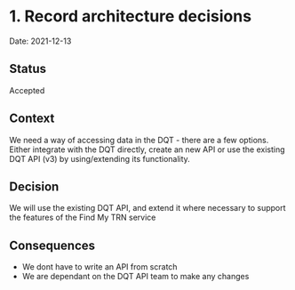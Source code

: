 # 1. Record architecture decisions

Date: 2021-12-13

## Status

Accepted

## Context

We need a way of accessing data in the DQT - there are a few options.  Either integrate with the DQT directly, create an new API or use the existing DQT API (v3) by using/extending its functionality.

## Decision

We will use the existing DQT API, and extend it where necessary to support the features of the Find My TRN service

## Consequences

* We dont have to write an API from scratch
* We are dependant on the DQT API team to make any changes

